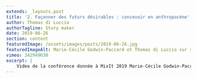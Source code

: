```yaml
---
extends: _layouts.post
title: '2. Façonner des futurs désirables : concevoir en anthropocène'
author: Thomas di Luccio
authorTagline: Story maker
date: 2019-06-26
section: content
featuredImage: /assets/images/posts/2019-06-26.jpg
featuredImageAlt: Marie-Cécile Godwin-Paccard et Thomas di Luccio sur scène à MiXiT 2019. © Jessica Bordeau / MiXiT
vimeo: 342949630
excerpt: |
    Video de la conférence donnée à MixIt 2019 Marie-Cécile Godwin-Paccard et Thomas di Luccio
---
```

